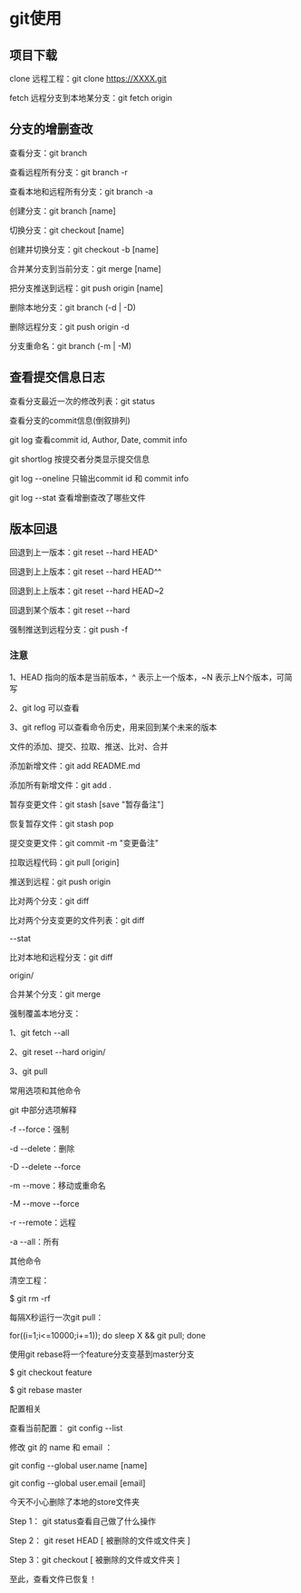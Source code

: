# git使用

## 项目下载

clone 远程工程：git clone https://XXXX.git

fetch 远程分支到本地某分支：git fetch origin

## 分支的增删查改

查看分支：git branch

查看远程所有分支：git branch -r

查看本地和远程所有分支：git branch -a

创建分支：git branch [name]

切换分支：git checkout [name]

创建并切换分支：git checkout -b [name]

合并某分支到当前分支：git merge [name]

把分支推送到远程：git push origin [name]

删除本地分支：git branch (-d | -D)

删除远程分支：git push origin -d

分支重命名：git branch (-m | -M)

## 查看提交信息日志

查看分支最近一次的修改列表：git status

查看分支的commit信息(倒叙排列)

git log 查看commit id, Author, Date, commit info

git shortlog 按提交者分类显示提交信息

git log --oneline 只输出commit id 和 commit info

git log --stat 查看增删查改了哪些文件

## 版本回退

回退到上一版本：git reset --hard HEAD^

回退到上上版本：git reset --hard HEAD^^

回退到上上版本：git reset --hard HEAD~2

回退到某个版本：git reset --hard

强制推送到远程分支：git push -f

### 注意

1、HEAD 指向的版本是当前版本，^ 表示上一个版本，~N 表示上N个版本，可简写 

2、git log 可以查看

3、git reflog 可以查看命令历史，用来回到某个未来的版本

文件的添加、提交、拉取、推送、比对、合并

添加新增文件：git add README.md

添加所有新增文件：git add .

暂存变更文件：git stash [save "暂存备注"]

恢复暂存文件：git stash pop

提交变更文件：git commit -m "变更备注"

拉取远程代码：git pull [origin]

推送到远程：git push origin

比对两个分支：git diff

比对两个分支变更的文件列表：git diff

--stat

比对本地和远程分支：git diff

origin/

合并某个分支：git merge

强制覆盖本地分支：

1、git fetch --all

2、git reset --hard origin/

3、git pull

常用选项和其他命令

git 中部分选项解释

-f --force：强制

-d --delete：删除

-D --delete --force

-m --move：移动或重命名

-M --move --force

-r --remote：远程

-a --all：所有

其他命令

清空工程：

$ git rm -rf

每隔X秒运行一次git pull：

for((i=1;i<=10000;i+=1)); do sleep X && git pull; done

使用git rebase将一个feature分支变基到master分支

$ git checkout feature

$ git rebase master

配置相关

查看当前配置： git config --list

修改 git 的 name 和 email ：

git config --global user.name [name]

git config --global user.email [email]

今天不小心删除了本地的store文件夹

Step 1： git status查看自己做了什么操作

Step 2： git reset HEAD [ 被删除的文件或文件夹 ]

Step 3：git checkout  [ 被删除的文件或文件夹 ]

至此，查看文件已恢复！
